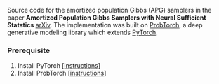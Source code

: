 Source code for the amortized population Gibbs (APG) samplers in the paper **Amortized Population Gibbs Samplers with Neural Sufficient Statstics** [arXiv](https://arxiv.org/abs/1911.01382). The implementation was built on [ProbTorch](https://github.com/probtorch/probtorch), a deep generative modeling library which extends [PyTorch](https://pytorch.org/).

### Prerequisite
1. Install PyTorch [[instructions](https://github.com/pytorch/pytorch)]
2. Install ProbTorch [[instructions](https://github.com/probtorch/probtorch)]
